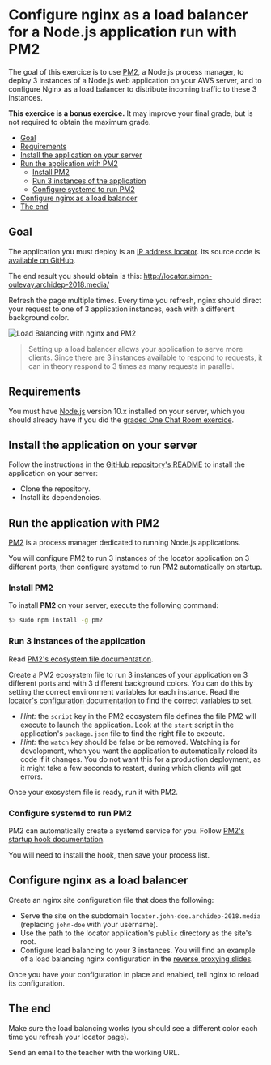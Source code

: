 # Configure nginx as a load balancer for a Node.js application run with PM2

The goal of this exercice is to use [PM2][pm2], a Node.js process manager,
to deploy 3 instances of a Node.js web application on your AWS server,
and to configure Nginx as a load balancer to distribute incoming traffic to these 3 instances.

**This exercice is a bonus exercice.**
It may improve your final grade, but is not required to obtain the maximum grade.

<!-- START doctoc generated TOC please keep comment here to allow auto update -->
<!-- DON'T EDIT THIS SECTION, INSTEAD RE-RUN doctoc TO UPDATE -->


- [Goal](#goal)
- [Requirements](#requirements)
- [Install the application on your server](#install-the-application-on-your-server)
- [Run the application with PM2](#run-the-application-with-pm2)
  - [Install PM2](#install-pm2)
  - [Run 3 instances of the application](#run-3-instances-of-the-application)
  - [Configure systemd to run PM2](#configure-systemd-to-run-pm2)
- [Configure nginx as a load balancer](#configure-nginx-as-a-load-balancer)
- [The end](#the-end)

<!-- END doctoc generated TOC please keep comment here to allow auto update -->



## Goal

The application you must deploy is an [IP address locator][locator].
Its source code is [available on GitHub][locator-repo].

The end result you should obtain is this: http://locator.simon-oulevay.archidep-2018.media/

Refresh the page multiple times.
Every time you refresh, nginx should direct your request to one of 3 application instances,
each with a different background color.

![Load Balancing with nginx and PM2](../images/load-balancing-ex.jpg)

> Setting up a load balancer allows your application to serve more clients.
> Since there are 3 instances available to respond to requests, it can in theory
> respond to 3 times as many requests in parallel.



## Requirements

You must have [Node.js][node] version 10.x installed on your server,
which you should already have if you did the [graded One Chat Room exercice][one-chat-room-ex].



## Install the application on your server

Follow the instructions in the [GitHub repository's README][locator-readme]
to install the application on your server:

* Clone the repository.
* Install its dependencies.



## Run the application with PM2

[PM2][pm2] is a process manager dedicated to running Node.js applications.

You will configure PM2 to run 3 instances of the locator application on 3 different ports,
then configure systemd to run PM2 automatically on startup.

### Install PM2

To install **PM2** on your server, execute the following command:

```bash
$> sudo npm install -g pm2
```

### Run 3 instances of the application

Read [PM2's ecosystem file documentation][pm2-ecosystem].

Create a PM2 ecosystem file to run 3 instances of your application
on 3 different ports and with 3 different background colors.
You can do this by setting the correct environment variables for each instance.
Read the [locator's configuration documentation][locator-config] to find the correct variables to set.

* *Hint:* the `script` key in the PM2 ecosystem file defines the file PM2 will execute to launch the application.
  Look at the `start` script in the application's `package.json` file to find the right file to execute.
* *Hint:* the `watch` key should be false or be removed.
  Watching is for development, when you want the application to automatically reload its code if it changes.
  You do not want this for a production deployment, as it might take a few seconds to restart,
  during which clients will get errors.

Once your exosystem file is ready, run it with PM2.

### Configure systemd to run PM2

PM2 can automatically create a systemd service for you.
Follow [PM2's startup hook documentation][pm2-startup].

You will need to install the hook, then save your process list.



## Configure nginx as a load balancer

Create an nginx site configuration file that does the following:

* Serve the site on the subdomain `locator.john-doe.archidep-2018.media`
  (replacing `john-doe` with your username).
* Use the path to the locator application's `public` directory as the site's root.
* Configure load balancing to your 3 instances.
  You will find an example of a load balancing nginx configuration in the [reverse proxying slides][nginx-slides].

Once you have your configuration in place and enabled, tell nginx to reload its configuration.



## The end

Make sure the load balancing works
(you should see a different color each time you refresh your locator page).

Send an email to the teacher with the working URL.



[locator]: https://load-balanceable-locator.herokuapp.com
[locator-config]: https://github.com/MediaComem/load-balanceable-locator#configuration
[locator-readme]: https://github.com/MediaComem/load-balanceable-locator#readme
[locator-repo]: https://github.com/MediaComem/load-balanceable-locator
[nginx-slides]: https://mediacomem.github.io/comem-webdev-docs/2018-2019/subjects/reverse-proxy/?home=MediaComem%2Fcomem-archidep%23readme
[node]: https://nodejs.org
[one-chat-room-ex]: ./one-chat-room-deployment.md
[pm2]: http://pm2.keymetrics.io
[pm2-ecosystem]: https://pm2.io/doc/en/runtime/guide/ecosystem-file/
[pm2-startup]: https://pm2.io/doc/en/runtime/guide/startup-hook/
